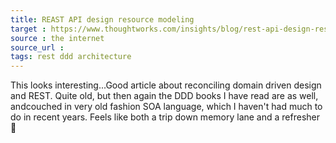 ```yaml
---
title: REAST API design resource modeling
target : https://www.thoughtworks.com/insights/blog/rest-api-design-resource-modeling
source : the internet
source_url : 
tags: rest ddd architecture
---
```


This looks interesting...Good article about reconciling domain driven design and REST. Quite old, but then again the DDD books I have read are as well, andcouched in very old fashion SOA language, which I haven't had much to do in recent years. Feels like both a trip down memory lane and a refresher 🤨
